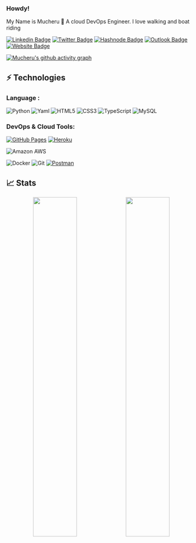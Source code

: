 ### Howdy! 
My Name is Mucheru 👋 A cloud DevOps Engineer. I love walking and boat riding

<!-- - 💬 Ask me about ... https://muchezz.github.io/
🔭 I’m currently working in CloudFactory Kenya <br>
💬 I also work as a QA tester - freelance at uTest.
🌱 I’m currently learning Docker, Django and ReactJs <br>
📫 How to reach me: [Twitter](https://twitter.com/Mucheeru) or [linkedIn](https://www.linkedin.com/in/mucheruj/) <br>
👯 Love Walking,hiking and boat riding..<br>
   ⚡Projects: <br>
 - A Microblog completely built in Flask. Check it out [here](https://microblogke-flask.herokuapp.com/) <br>
 - An Ecommerce platform built in Flask during the Andela SDG Challenge. Check it out [here](https://kaehcle-backend.herokuapp.com/)<br> -->

[![Linkedin Badge](https://img.shields.io/badge/-mucheru-blue?style=flat-square&logo=Linkedin&logoColor=white&link=https://www.linkedin.com/in/mucheruj/)](https://www.linkedin.com/in/mucheruj/)
[![Twitter Badge](https://img.shields.io/badge/-Mucheeru-purple?style=flat-square&logo=twitter&logoColor=white&link=https://twitter.com/Mucheeru/)](https://twitter.com/Mucheeru/)
[![Hashnode Badge](https://img.shields.io/badge/-@muchezz-03a57a?style=flat-square&labelColor=000000&logo=Hashnode&link=https://mucheru.hashnode.dev/)](https://mucheru.hashnode.dev//)
[![Outlook Badge](https://img.shields.io/badge/-mucheru@outlook.com-c14438?style=flat-square&logo=Outlook&logoColor=white&link=mailto:mucheru@outlook.com)](mailto:mucheru@outlook.com)
[![Website Badge](https://img.shields.io/badge/-muchezz.github.io-black?style=flat-square&logo=github&logoColor=white&link=https://muchezz.github.io/)](https://muchezz.github.io/)


[![Mucheru's github activity graph](https://activity-graph.herokuapp.com/graph?username=Muchezz&theme=xcode)](https://git.io/Muchezz)


## ⚡ Technologies

### Language :

![Python](https://img.shields.io/badge/-Python-black?style=flat-square&logo=Python)
![Yaml](https://img.shields.io/badge/-Yaml-black?style=flat-square&logo=Yaml)
![HTML5](https://img.shields.io/badge/-HTML5-E34F26?style=flat-square&logo=html5&logoColor=white)
![CSS3](https://img.shields.io/badge/-CSS3-1572B6?style=flat-square&logo=css3)
![TypeScript](https://img.shields.io/badge/-TypeScript-007ACC?style=flat-square&logo=typescript)
![MySQL](https://img.shields.io/badge/-MySQL-black?style=flat-square&logo=mysql)


### DevOps & Cloud Tools:

<a href="#"><img alt="GitHub Pages" src="https://img.shields.io/badge/GitHub%20Pages-%23327FC7.svg?logo=github&logoColor=white"></a>
<a href="#"><img alt="Heroku" src="https://img.shields.io/badge/Heroku%20-%23430098.svg?logo=heroku&logoColor=white"></a>

![Amazon AWS](https://img.shields.io/badge/Amazon%20AWS-232F3E?style=flat-square&logo=amazon-aws)

![Docker](https://img.shields.io/badge/-Docker-black?style=flat-square&logo=docker)
![Git](https://img.shields.io/badge/-Git-black?style=flat-square&logo=git)
<a href="#"><img alt="Postman" src="https://img.shields.io/badge/Postman-FF6C37?logo=postman&logoColor=white"></a>


<!-- ## 💰 Support
<p>
<a href='https://ko-fi.com/O4O659E32' target='_blank'><img height='36' style='border:0px;height:36px;' src='https://cdn.ko-fi.com/cdn/kofi4.png?v=2' border='0' alt='Buy Me a Coffee at ko-fi.com' /></a>
<a href='https://www.buymeacoffee.com/kaiwalya' target='_blank'><img height='36' style='border:0px;height:36px;' src='https://cdn.buymeacoffee.com/buttons/v2/default-yellow.png' border='0' alt='Support Kaiwalya on buymecoffee' /></a>
</p> -->

## 📈 Stats
<p align="center">
	
  <img width="48%" src="https://github-readme-stats.vercel.app/api?username=Muchezz&show_icons=true&theme=tokyonight" />
  <img width="48%" src="https://github-readme-streak-stats.herokuapp.com/?user=Muchezz&theme=tokyonight" />
</p>
